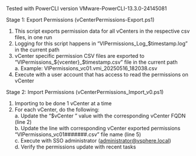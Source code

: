 Tested with PowerCLI version VMware-PowerCLI-13.3.0-24145081


Stage 1: Export Permissions (vCenterPermissions-Export.ps1)
1.	This script exports permission data for all vCenters in the respective csv files, in one run
2.	Logging for this script happens in “VIPermissions_Log_$timestamp.log” in the current path
3.	vCenter specific permission CSV files are exported to “VIPermissions_${vcenter}_$timestamp.csv” file in the current path
<br>a.	Example: VIPermissions_vc01.vmi_20250516_182038.csv
4.	Execute with a user account that has access to read the permissions on vCenter


Stage 2: Import Permissions (vCenterPermissions_Import_v0.ps1)
1.	Importing to be done 1 vCenter at a time
2.	For each vCenter, do the following:
<br>a.	Update the “$vCenter ” value with the corresponding vCenter FQDN (line 2)
<br>b.	Update the line with corresponding vCenter exported permissions “VIPermissions_vc01#######.csv” file name (line 5)
<br>c.	Execute with SSO administrator (administrator@vsphere.local)
<br>d.	Verify the permissions update with recent tasks

